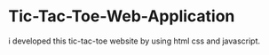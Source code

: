 # Tic-Tac-Toe-Web-Application
i developed this tic-tac-toe website by using html css and javascript.
